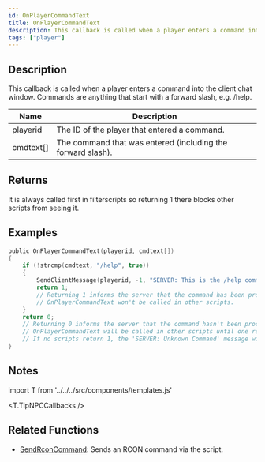 ```yaml
---
id: OnPlayerCommandText
title: OnPlayerCommandText
description: This callback is called when a player enters a command into the client chat window.
tags: ["player"]
---
```


## Description

This callback is called when a player enters a command into the client chat window. Commands are anything that start with a forward slash, e.g. /help.

| Name      | Description                                                 |
| --------- | ----------------------------------------------------------- |
| playerid  | The ID of the player that entered a command.                |
| cmdtext[] | The command that was entered (including the forward slash). |

## Returns

It is always called first in filterscripts so returning 1 there blocks other scripts from seeing it.

## Examples

```c
public OnPlayerCommandText(playerid, cmdtext[])
{
    if (!strcmp(cmdtext, "/help", true))
    {
        SendClientMessage(playerid, -1, "SERVER: This is the /help command!");
        return 1;
        // Returning 1 informs the server that the command has been processed.
        // OnPlayerCommandText won't be called in other scripts.
    }
    return 0;
    // Returning 0 informs the server that the command hasn't been processed by this script.
    // OnPlayerCommandText will be called in other scripts until one returns 1.
    // If no scripts return 1, the 'SERVER: Unknown Command' message will be shown to the player.
}
```

## Notes

import T from '../../../src/components/templates.js'

<T.TipNPCCallbacks />

## Related Functions

- [SendRconCommand](../functions/SendRconCommand.md): Sends an RCON command via the script.
